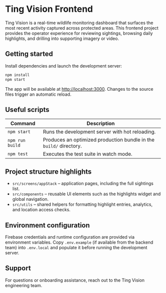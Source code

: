 # Ting Vision Frontend

Ting Vision is a real-time wildlife monitoring dashboard that surfaces the most recent activity captured across protected areas. This frontend project provides the operator experience for reviewing sightings, browsing daily highlights, and drilling into supporting imagery or video.

## Getting started

Install dependencies and launch the development server:

```bash
npm install
npm start
```

The app will be available at [http://localhost:3000](http://localhost:3000). Changes to the source files trigger an automatic reload.

## Useful scripts

| Command | Description |
| --- | --- |
| `npm start` | Runs the development server with hot reloading. |
| `npm run build` | Produces an optimized production bundle in the `build/` directory. |
| `npm test` | Executes the test suite in watch mode. |

## Project structure highlights

- `src/screens/appStack` – application pages, including the full sightings list.
- `src/components` – reusable UI elements such as the highlights widget and global navigation.
- `src/utils` – shared helpers for formatting highlight entries, analytics, and location access checks.

## Environment configuration

Firebase credentials and runtime configuration are provided via environment variables. Copy `.env.example` (if available from the backend team) into `.env.local` and populate it before running the development server.

## Support

For questions or onboarding assistance, reach out to the Ting Vision engineering team.
